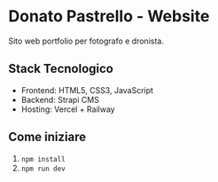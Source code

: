 # Donato Pastrello - Website

Sito web portfolio per fotografo e dronista.

## Stack Tecnologico
- Frontend: HTML5, CSS3, JavaScript
- Backend: Strapi CMS
- Hosting: Vercel + Railway

## Come iniziare
1. `npm install`
2. `npm run dev`